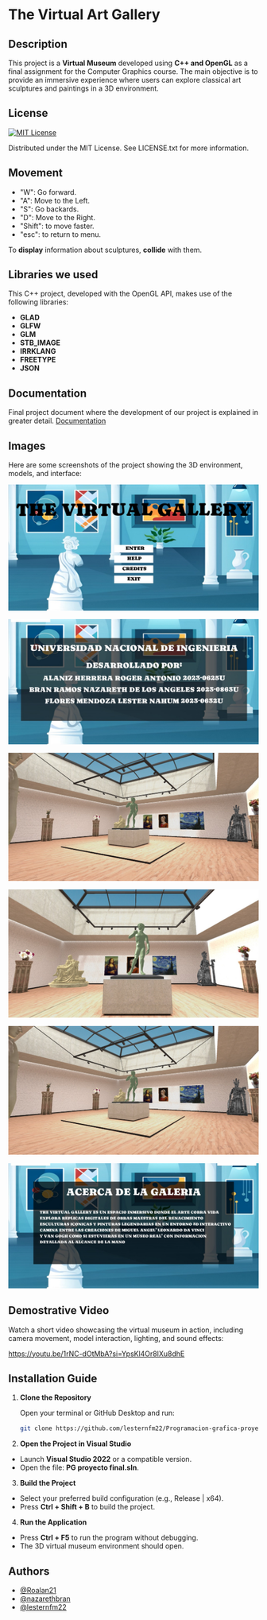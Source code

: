 # The Virtual Art Gallery

## Description

This project is a **Virtual Museum** developed using **C++ and OpenGL** as a final assignment for the Computer Graphics course. The main objective is to provide an immersive experience where users can explore classical art sculptures and paintings in a 3D environment.


## License


[![MIT License](https://img.shields.io/badge/License-MIT-green.svg)](https://choosealicense.com/licenses/mit/)

Distributed under the MIT License. See LICENSE.txt for more information.
## Movement

- "W": Go forward.
- "A": Move to the Left.
- "S": Go backards.
- "D": Move to the Right.
- "Shift": to move faster.
- "esc": to return to menu.

To **display** information about sculptures, **collide** with them.
## Libraries we used
This C++ project, developed with the OpenGL API, makes use of the following libraries:
- **GLAD**
- **GLFW**
- **GLM**
- **STB_IMAGE**
- **IRRKLANG**
- **FREETYPE**
- **JSON**
## Documentation

Final project document where the development of our project is explained in greater detail. [Documentation](Documentation/Documento%20final%20PG.pdf)

## Images

Here are some screenshots of the project showing the 3D environment, models, and interface:


![Menu](Documentation/Screenshots/Menu.jpg)

![Img1](Documentation/Screenshots/Img1.jpg)

![Img2](Documentation/Screenshots/Img2.jpg)

![Img3](Documentation/Screenshots/Img3.jpg)

![Img4](Documentation/Screenshots/Img4.jpg)

![Img5](Documentation/Screenshots/Img5.jpg)
## Demostrative Video

Watch a short video showcasing the virtual museum in action, including camera movement, model interaction, lighting, and sound effects:

https://youtu.be/1rNC-dOtMbA?si=YpsKl4Or8lXu8dhE


## Installation Guide

1. **Clone the Repository**

   Open your terminal or GitHub Desktop and run:

   ```bash
   git clone https://github.com/lesternfm22/Programacion-grafica-proyecto-final

2. **Open the Project in Visual Studio**
- Launch **Visual Studio 2022** or a compatible version.
- Open the file: **PG proyecto final.sln**.
3. **Build the Project**
- Select your preferred build configuration (e.g., Release | x64).
- Press **Ctrl + Shift + B** to build the project.
4. **Run the Application**
- Press **Ctrl + F5** to run the program without debugging.
- The 3D virtual museum environment should open.


## Authors

- [@Roalan21](https://www.github.com/Roalan21)
- [@nazarethbran](https://www.github.com/nazarethbran)
- [@lesternfm22](https://www.github.com/lesternfm22)

